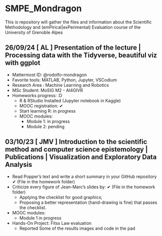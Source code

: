 # SMPE_Mondragon
This is repository will gather the files and information about the Scientific Methodology and (emPirical|exPerimental) Evaluation course of the University of Grenoble Alpes

## 26/09/24 [ AL ] Presentation of the lecture | Processing data with the Tidyverse, beautiful viz with ggplot
   + Mattermost ID: @rodolfo-mondragon
   + Favorite tools: MATLAB, Python, Jupyter, VSCodium
   + Research Area : Machine Learning and Robotics
   + MSc Student: MoSIG M2 - AI4GIVR
   + Homeworks progress: :D
       + R & RStudio Installed (Jupyter notebook in Kaggle)
       + MOOC registration: ✔
       + Start learning R: in progress
       + MOOC modules: 
           - Module 1: in progress
           - Module 2: pending
## 03/10/23 [ JMV ] Introduction to the scientific method and computer science epistemology | Publications | Visualization and Exploratory Data Analysis
   + Read Popper’s text and write a short summary in your GitHub repository ✔ (File in the homework folder)
   + Criticize every figure of Jean-Marc’s slides by: ✔ (File in the homework folder)
      - Applying the checklist for good graphics;
      - Proposing a better representation (hand-drawing is fine) that passes the checklist.
   + MOOC modules:
      - Module 1 in progress
   + Hands-On Project: Fitss Law evaluation
      - Reported Some of the results images and code in the pad 
